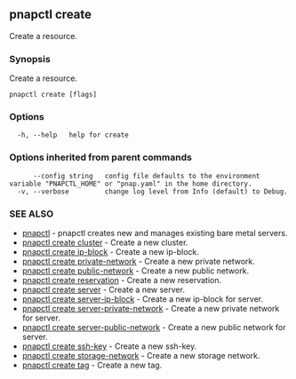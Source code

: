 ## pnapctl create

Create a resource.

### Synopsis

Create a resource.

```
pnapctl create [flags]
```

### Options

```
  -h, --help   help for create
```

### Options inherited from parent commands

```
      --config string   config file defaults to the environment variable "PNAPCTL_HOME" or "pnap.yaml" in the home directory.
  -v, --verbose         change log level from Info (default) to Debug.
```

### SEE ALSO

* [pnapctl](pnapctl.md)	 - pnapctl creates new and manages existing bare metal servers.
* [pnapctl create cluster](pnapctl_create_cluster.md)	 - Create a new cluster.
* [pnapctl create ip-block](pnapctl_create_ip-block.md)	 - Create a new ip-block.
* [pnapctl create private-network](pnapctl_create_private-network.md)	 - Create a new private network.
* [pnapctl create public-network](pnapctl_create_public-network.md)	 - Create a new public network.
* [pnapctl create reservation](pnapctl_create_reservation.md)	 - Create a new reservation.
* [pnapctl create server](pnapctl_create_server.md)	 - Create a new server.
* [pnapctl create server-ip-block](pnapctl_create_server-ip-block.md)	 - Create a new ip-block for server.
* [pnapctl create server-private-network](pnapctl_create_server-private-network.md)	 - Create a new private network for server.
* [pnapctl create server-public-network](pnapctl_create_server-public-network.md)	 - Create a new public network for server.
* [pnapctl create ssh-key](pnapctl_create_ssh-key.md)	 - Create a new ssh-key.
* [pnapctl create storage-network](pnapctl_create_storage-network.md)	 - Create a new storage network.
* [pnapctl create tag](pnapctl_create_tag.md)	 - Create a new tag.

